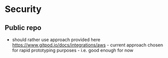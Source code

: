 # Security 
## Public repo
- should rather use approach provided here https://www.gitpod.io/docs/integrations/aws - current approach chosen for rapid prototyping purposes - i.e. good enough for now